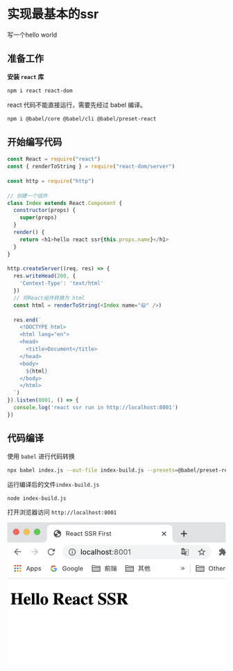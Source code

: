 # 实现最基本的ssr

写一个hello world

## 准备工作

<b>安装 `react` 库</b>
```bash
npm i react react-dom
```

react 代码不能直接运行，需要先经过 babel 编译。

```bash
npm i @babel/core @babel/cli @babel/preset-react
```

## 开始编写代码

```js
const React = require("react")
const { renderToString } = require("react-dom/server")

const http = require("http")

// 创建一个组件
class Index extends React.Component {
  constructor(props) {
    super(props)
  }
  render() {
    return <h1>hello react ssr{this.props.name}</h1>
  }
}

http.createServer((req, res) => {
  res.writeHead(200, {
    'Context-Type': 'text/html'
  })
  // 将React组件转换为 html
  const html = renderToString(<Index name="😄" />)

  res.end(`
    <!DOCTYPE html>
    <html lang="en">
    <head>
      <title>Document</title>
    </head>
    <body>
      ${html}
    </body>
    </html>
  `)
}).listen(8001, () => {
  console.log('react ssr run in http://localhost:8001')
})
```

## 代码编译

使用 `babel` 进行代码转换

```bash
npx babel index.js --out-file index-build.js --presets=@babel/preset-react
```

运行编译后的文件`index-build.js`

```
node index-build.js
```

打开浏览器访问 `http://localhost:8001`

![img](static/1.png)